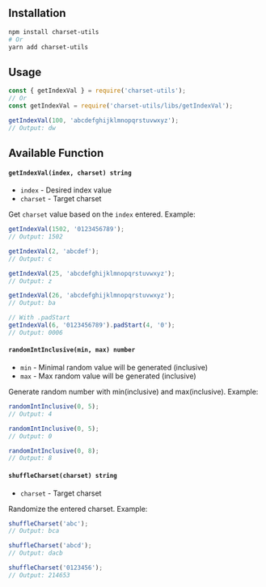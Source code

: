 ## Installation
```bash
npm install charset-utils
# Or
yarn add charset-utils
```

## Usage

```js
const { getIndexVal } = require('charset-utils');
// Or
const getIndexVal = require('charset-utils/libs/getIndexVal');

getIndexVal(100, 'abcdefghijklmnopqrstuvwxyz');
// Output: dw
```

## Available Function

#### `getIndexVal(index, charset) string`

- `index` - Desired index value
- `charset` - Target charset

Get `charset` value based on the `index` entered. Example:

```js
getIndexVal(1502, '0123456789');
// Output: 1502

getIndexVal(2, 'abcdef');
// Output: c

getIndexVal(25, 'abcdefghijklmnopqrstuvwxyz');
// Output: z

getIndexVal(26, 'abcdefghijklmnopqrstuvwxyz');
// Output: ba

// With .padStart
getIndexVal(6, '0123456789').padStart(4, '0');
// Output: 0006
```

#### `randomIntInclusive(min, max) number`

- `min` - Minimal random value will be generated (inclusive)
- `max` - Max random value will be generated (inclusive)

Generate random number with min(inclusive) and max(inclusive). Example:

```js
randomIntInclusive(0, 5);
// Output: 4

randomIntInclusive(0, 5);
// Output: 0

randomIntInclusive(0, 8);
// Output: 8
```

#### `shuffleCharset(charset) string`

- `charset` - Target charset

Randomize the entered charset. Example:

```js
shuffleCharset('abc');
// Output: bca

shuffleCharset('abcd');
// Output: dacb

shuffleCharset('0123456');
// Output: 214653
```
